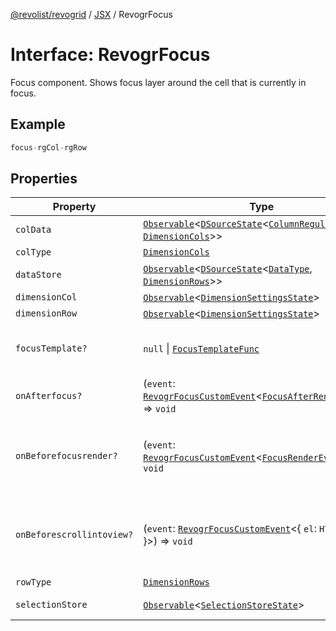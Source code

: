 [@revolist/revogrid](README.md) / [JSX](Namespace.JSX.md) / RevogrFocus

# Interface: RevogrFocus

Focus component. Shows focus layer around the cell that is currently in focus.

## Example

```ts
focus-rgCol-rgRow
```

## Properties

| Property | Type | Description | Defined in |
| ------ | ------ | ------ | ------ |
| `colData` | [`Observable`](TypeAlias.Observable.md)\<[`DSourceState`](TypeAlias.DSourceState.md)\<[`ColumnRegular`](Interface.ColumnRegular.md), [`DimensionCols`](TypeAlias.DimensionCols.md)\>\> | Column source | [src/components.d.ts:1720](https://github.com/revolist/revogrid/blob/7c04a51ec5214ac7292502c14a49e3fb70d452cb/src/components.d.ts#L1720) |
| `colType` | [`DimensionCols`](TypeAlias.DimensionCols.md) | Column type | [src/components.d.ts:1724](https://github.com/revolist/revogrid/blob/7c04a51ec5214ac7292502c14a49e3fb70d452cb/src/components.d.ts#L1724) |
| `dataStore` | [`Observable`](TypeAlias.Observable.md)\<[`DSourceState`](TypeAlias.DSourceState.md)\<[`DataType`](TypeAlias.DataType.md), [`DimensionRows`](TypeAlias.DimensionRows.md)\>\> | Data rows source | [src/components.d.ts:1728](https://github.com/revolist/revogrid/blob/7c04a51ec5214ac7292502c14a49e3fb70d452cb/src/components.d.ts#L1728) |
| `dimensionCol` | [`Observable`](TypeAlias.Observable.md)\<[`DimensionSettingsState`](Interface.DimensionSettingsState.md)\> | Dimension settings X | [src/components.d.ts:1732](https://github.com/revolist/revogrid/blob/7c04a51ec5214ac7292502c14a49e3fb70d452cb/src/components.d.ts#L1732) |
| `dimensionRow` | [`Observable`](TypeAlias.Observable.md)\<[`DimensionSettingsState`](Interface.DimensionSettingsState.md)\> | Dimension settings Y | [src/components.d.ts:1736](https://github.com/revolist/revogrid/blob/7c04a51ec5214ac7292502c14a49e3fb70d452cb/src/components.d.ts#L1736) |
| `focusTemplate?` | `null` \| [`FocusTemplateFunc`](TypeAlias.FocusTemplateFunc.md) | Focus template custom function. Can be used to render custom focus layer. | [src/components.d.ts:1740](https://github.com/revolist/revogrid/blob/7c04a51ec5214ac7292502c14a49e3fb70d452cb/src/components.d.ts#L1740) |
| `onAfterfocus?` | (`event`: [`RevogrFocusCustomEvent`](Interface.RevogrFocusCustomEvent.md)\<[`FocusAfterRenderEvent`](Interface.FocusAfterRenderEvent.md)\>) => `void` | Used to setup properties after focus was rendered | [src/components.d.ts:1744](https://github.com/revolist/revogrid/blob/7c04a51ec5214ac7292502c14a49e3fb70d452cb/src/components.d.ts#L1744) |
| `onBeforefocusrender?` | (`event`: [`RevogrFocusCustomEvent`](Interface.RevogrFocusCustomEvent.md)\<[`FocusRenderEvent`](Interface.FocusRenderEvent.md)\>) => `void` | Before focus render event. Can be prevented by event.preventDefault(). If preventDefault used slot will be rendered. | [src/components.d.ts:1748](https://github.com/revolist/revogrid/blob/7c04a51ec5214ac7292502c14a49e3fb70d452cb/src/components.d.ts#L1748) |
| `onBeforescrollintoview?` | (`event`: [`RevogrFocusCustomEvent`](Interface.RevogrFocusCustomEvent.md)\<\{ `el`: `HTMLElement`; \}\>) => `void` | Before focus changed verify if it's in view and scroll viewport into this view Can be prevented by event.preventDefault() | [src/components.d.ts:1752](https://github.com/revolist/revogrid/blob/7c04a51ec5214ac7292502c14a49e3fb70d452cb/src/components.d.ts#L1752) |
| `rowType` | [`DimensionRows`](TypeAlias.DimensionRows.md) | Row type | [src/components.d.ts:1756](https://github.com/revolist/revogrid/blob/7c04a51ec5214ac7292502c14a49e3fb70d452cb/src/components.d.ts#L1756) |
| `selectionStore` | [`Observable`](TypeAlias.Observable.md)\<[`SelectionStoreState`](TypeAlias.SelectionStoreState.md)\> | Selection, range, focus for selection | [src/components.d.ts:1760](https://github.com/revolist/revogrid/blob/7c04a51ec5214ac7292502c14a49e3fb70d452cb/src/components.d.ts#L1760) |
